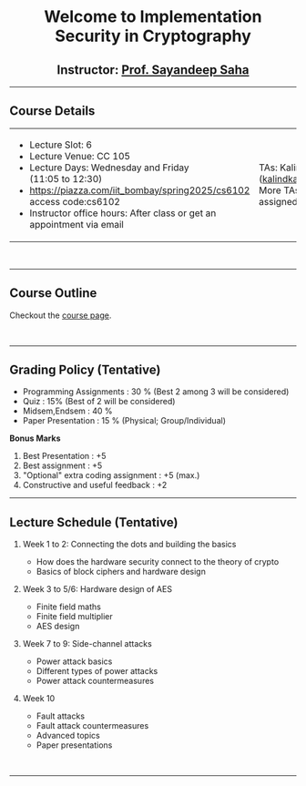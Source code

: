 <center>
    <h1>Welcome to Implementation Security in Cryptography</h1>
    <h2>Instructor: <a href="https://sites.google.com/view/sayandeepsaha/home" target=_blank>Prof. Sayandeep Saha</a></h2>
</center>

---------
<h2>Course Details</h2>


<table>

<tr>
<td>

* Lecture Slot: 6
* Lecture Venue: CC 105
* Lecture Days: Wednesday and Friday \
(11:05 to 12:30)
* https://piazza.com/iit_bombay/spring2025/cs6102   access code:cs6102
* Instructor office hours: After class or get an \
appointment via email

</td>
<td>


TAs:
Kalind Karia (kalindkaria@cse.iitb.ac.in)
More TAs may be assigned


</td>
</tr>
</table>

<br>

---------

<h2>Course Outline</h2>

Checkout the <a href="https://sites.google.com/view/sayandeepsaha/courses/implementation-security-in-cryptography" target=_blank>course page</a>.

<br>


<!--
<table>

<tr>
<th> Theory: </th>
<th> Practical: </th>
</tr>

<tr>
<td>

- Introduction: Embedded Systems
- Applications (Digital Camera)
- General Structure of Cyber Systems
- Model Based Design
    - Introduction to FSM
    - State Charts
    - Lustre/Heptagon
- LUSTRE/Heptagon
    - Synchronous Dataflow Programming
    - Higher Order Functions
    - Uni-Mode Controllers
    - Multi-Mode Controllers
    - Finite State Automaton
    - Concurrent Automata
- Embedded System Device Drivers
    - Input/Output device Interfacing and Masking
    - Motor Interfacing and PWM
    - ADC Interfacing
    - White Line Following using PID Controller
- Real Time Operating System
    - Introduction
    - Scheduling Theory


</td>
<td>

<b> Labs </b>
- Software
    - Lustre/Heptagon
- Model Based Design
    - Finite State Machine
    - Statechart
    - Lustre/Heptagon
- Basic Peripherals:
    - Introduction to AVR Controller
    - GPIO, Motor Interfacing, PWM and ADC
- Adaptive Cruise Control - case study
    - using Embedded C programming
    - using Lustre/Heptagon
    - using Statechart
- RTOS
    <!-- - Basics of Real-time operating systems
    - Practical example showing the effectiveness of RTOS -->
<!--
<b> IoT Workshop </b>
- Introduction to IoT
- HTTP, MQTT, CoAP
- Google App Scripts -->

<!--
</td>
</tr>
</table>


<br>
-->
---------

<h2>Grading Policy (Tentative)</h2>

- Programming Assignments  : 30 % (Best 2 among 3 will be considered)
- Quiz                     : 15% (Best of 2 will be considered)
- Midsem,Endsem            : 40 % 
- Paper Presentation       : 15 % (Physical; Group/Individual)

**Bonus Marks**

1. Best Presentation                    : +5
2. Best assignment                      : +5
3. "Optional" extra coding assignment   : +5 (max.)
4. Constructive and useful feedback     : +2

---------

<h2>Lecture Schedule (Tentative)</h2>

1. Week 1 to 2: Connecting the dots and building the basics
    - How does the hardware security connect to the theory of crypto
    - Basics of block ciphers and hardware design

2. Week 3 to 5/6: Hardware design of AES
    - Finite field maths
    - Finite field multiplier
    - AES design

3. Week 7 to 9: Side-channel attacks
    - Power attack basics
    - Different types of power attacks
    - Power attack countermeasures

4. Week 10
    - Fault attacks
    - Fault attack countermeasures
    - Advanced topics
    - Paper presentations

<!--
|   Date    | Lecture Topic | Quiz |  Lecture Slides  |
| :-------------: | :--------------------------------------------: | :-------------: | :-------------: |
|   Jan 05  |   Course Prelude, Introduction |  -  |  [Intro](./resources/Slides/2024_01_05_ES01_intro.pdf)  |
|   Jan 09  |   NRE Cost and Software Engineering Issues |  -  | [Diversity & Cost](./resources/Slides/2024_01_09_ES02_intro_diversity_&_costs.pdf)  |
|   Jan 12  |   Embedded Systems Applications (Digital Camera) |  -  | [Applications of ES](./resources/Slides/2024_01_12_cs684_ES03_appn.pdf)  |
|   Jan 16  |   Embedded Systems Applications (Digital Camera) |  -  | [FSM](./resources/Slides/2024_01_16_ES04_model1.pdf)  |
|   Jan 19  |   Model Based Design (Intro + FSM) | - | [Statecharts](./resources/Slides/2024_01_19_ES05_model2.pdf) |
|   Jan 23  |   Reactive Kernel |  -  |  [Cyber Physical Systems](./resources/Slides/2024_Lect1Ann.pdf)  |
|   Jan 30  |   Model-Based Design (LUSTRE) |  -  | [Synchronous Dataflow Programming](./resources/Slides/2024_Lect2and3Ann1.pdf) |
|   Feb 02  |   Model-Based Design (LUSTRE) |  -  | [Array, Map, Fold](./resources/Slides/2024_Lect4aAnnotated.pdf) |
|   Feb 06  |   Model-Based Design (LUSTRE) |  -  | [Uni-Mode & Multi-Mode Controllers](./resources/Slides/2024_Lect4bAnnotated.pdf) |
|   Feb 09  |   Model-Based Design (LUSTRE) |  Quiz 2  | No Slides |
|   Feb 13  |   Model-Based Design (LUSTRE) |  -  | [Multi-Mode Controllers](./resources/Slides/2024_Lect5b.pdf) |
|   Feb 16  |   Model-Based Design (LUSTRE)  |  -  | [Finite-State Automata](./resources/Slides/2024_Lect6.pdf) |
|   Feb 20  |   Model-Based Design (LUSTRE) |  -  | No Slides |
|   Feb 23 - March2nd  |   midsem |  -  | - |
|   March 05 - 12 |  White Line Following - PID Control   |  -  | - |
|   March 15  |   Scheduling Theory  |  -  | [Schedulig Theory](./resources/Slides/2024_schedulabilityAnn12.pdf) |
|   March 19  |   Scheduling Theory  |  -  | [Schedulig Theory](./resources/Slides/2024_schedulabilityAnn2.pdf) |
|   March 22  |   Scheduling Theory |  -  |        |
|   March 26  |   Scheduling Theory |  Quiz 3  |    |
|   April 02 - 5  |   Project Presentations (mid) |  -  |   |
|   April 12  |   Project Doubt clearing |  -  |        |
|   April 16 - 19 |   Project Presentations (end) |  -  |   |
|   April 22 - May 2  |   Endsem   |  -  |  |

-->

<br>

---------
<!--
<h2>Lab Schedule:[Tentative]</h2>

|   Sr. No    | Lab | Release Date |  End Date  |
| :-------------: | :---------------------------: | :---------------------------: |  :---------------------------: |
|   0    |   Installation of Software  |  Thursday, January 05, 2023 | Thursday, January 12, 2023 |                              |
|   1    |   Draw FSM for the Line Following Robot [Individual]        |  Monday, January 16, 2023 |  Monday, January 23, 2023 |
|   2    |   Draw Statechart for the Problem Statement defined in project [Group]             |   Monday, January 23, 2023 |  Sunday, February 05, 2023  |
|   3    |   Lustre/Heptagon implementation of Problem Statement [Group]     |  Thursday, February 09, 2023 |   Thursday, March 2, 2023  |
|   4    |   Device Drivers for IO, Motor and PWM [Group]       |    Thursday, March 2, 2023 |  Thursday, March 09, 2023 |
|   5    |   Line Follower Robot/ Color or ACC[Group]          |   Thursday, March 09, 2023  |  Thursday, March 16, 2023 |
|   6    |   Implementation of Statechart/Heptagon on Robot [Group]           |  Thursday, March 16, 2023 |  Thursday, March 27, 2023  |

<h2>Assignment Schedule:[Tentative]</h2>

|   Sr. No    | Lab | Release Date |  End Date  |
| :-------------: | :---------------------------: | :---------------------------: |  :---------------------------: |
|   1    |   Handwritten Kernel in C [Individual]        | Thursday, January 12, 2023 |  Thursday January 19, 2023  |
|   2    |   Lustre/Heptagon [Individual]             |  Thursday, February 02, 2023 | Thursday, February 09, 2023 |
|   3    |   Lustre/Heptagon [Individual]     |  Thursday, February 09, 2023 |  Thursday, February 16, 2023 |
|   4    |   FreeRTOS/scheduling theory [Individual]       |  Thursday, March 16, 2023 |  Thursday, March 30, 2023  |        -->
